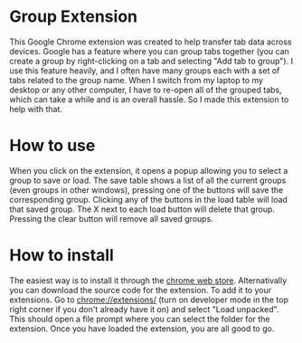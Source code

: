 # Group Extension
 
This Google Chrome extension was created to help transfer tab data across devices. Google has a feature where you can group tabs together (you can create a group by right-clicking on a tab and selecting "Add tab to group"). I use this feature heavily, and I often have many groups each with a set of tabs related to the group name. When I switch from my laptop to my desktop or any other computer, I have to re-open all of the grouped tabs, which can take a while and is an overall hassle. So I made this extension to help with that.

# How to use

When you click on the extension, it opens a popup allowing you to select a group to save or load. The save table shows a list of all the current groups (even groups in other windows), pressing one of the buttons will save the corresponding group. Clicking any of the buttons in the load table will load that saved group. The X next to each load button will delete that group. Pressing the clear button will remove all saved groups.

# How to install

The easiest way is to install it through the [chrome web store](https://chrome.google.com/webstore/detail/group-management/mipeplimdkiijcfjjkdgkhemfcpoaied?hl=en&authuser=0). Alternativally you can download the source code for the extension. To add it to your extensions. Go to [chrome://extensions/](chrome://extensions/) (turn on developer mode in the top right corner if you don't already have it on) and select "Load unpacked". This should open a file prompt where you can select the folder for the extension. Once you have loaded the extension, you are all good to go.
